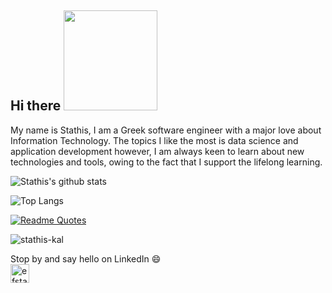 ## Hi there <img src="https://i.imgur.com/t4kVPhB.gif" width="150" height="160" />

My name is Stathis, I am a Greek software engineer with a major love about Information Technology. 
The topics I like the most is data science and application development however, I am always keen to learn about new technologies and tools, owing to the fact that I support the lifelong learning. 

![Stathis's github stats](https://github-readme-stats.vercel.app/api?username=stathis-kal&show_icons=true&theme=gruvbox)

![Top Langs](https://github-readme-stats.vercel.app/api/top-langs/?username=stathis-kal&layout=compact)


[![Readme Quotes](https://quotes-github-readme.vercel.app/api?type=horizontal)](https://github.com/piyushsuthar/github-readme-quotes)
<p align="left"> <img src="https://komarev.com/ghpvc/?username=stathis-kal" alt="stathis-kal" /> </p>
<p>Stop by and say hello on LinkedIn 😄 <br>
<a href="https://linkedin.com/in/efstathios-kaloutsidis" target="blank"><img align="center" src="https://cdn.jsdelivr.net/npm/simple-icons@3.0.1/icons/linkedin.svg" alt="efstathios-kaloutsidis" height="30" width="30" /></a>
</p>

<!--
**Stathis-Kal/stathis-kal** is a ✨ _special_ ✨ repository because its `README.md` (this file) appears on your GitHub profile.

Here are some ideas to get you started:

- 🔭 I’m currently working on ...
- 🌱 I’m currently learning ...
- 👯 I’m looking to collaborate on ...
- 🤔 I’m looking for help with ...
- 💬 Ask me about ...
- 📫 How to reach me: ...
- 😄 Pronouns: ...
- ⚡ Fun fact: ...
-->
